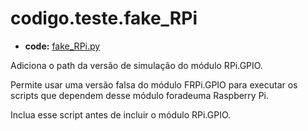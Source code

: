 <a id="codigo-teste-fake-rpi"></a>

# codigo.teste.fake_RPi

* **code:**
  [fake_RPi.py](../../../../codigo/teste/fake_RPi.py)

<a id="module-codigo.teste.fake_RPi"></a>

Adiciona o path da versão de simulação do módulo RPi.GPIO.

Permite usar uma versão falsa do módulo FRPi.GPIO para executar
os scripts que dependem desse módulo foradeuma Raspberry Pi.

Inclua esse script antes de incluir o módulo RPi.GPIO.
